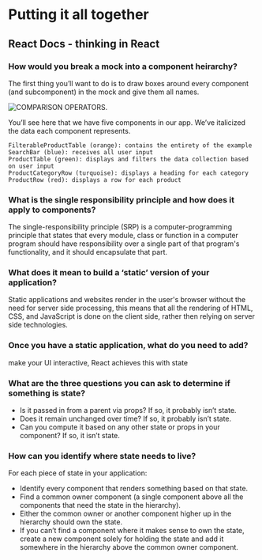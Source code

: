 # Putting it all together

## React Docs - thinking in React

### How would you break a mock into a component heirarchy?

The first thing you’ll want to do is to draw boxes around every component (and subcomponent) in the mock and give them all names.

![COMPARISON OPERATORS](https://reactjs.org/static/eb8bda25806a89ebdc838813bdfa3601/6b2ea/thinking-in-react-components.png).

You’ll see here that we have five components in our app. We’ve italicized the data each component represents.

    FilterableProductTable (orange): contains the entirety of the example
    SearchBar (blue): receives all user input
    ProductTable (green): displays and filters the data collection based on user input
    ProductCategoryRow (turquoise): displays a heading for each category
    ProductRow (red): displays a row for each product

### What is the single responsibility principle and how does it apply to components?

 The single-responsibility principle (SRP) is a computer-programming principle that states that every module, class or function in a computer program should have responsibility over a single part of that program's functionality, and it should encapsulate that part.

### What does it mean to build a ‘static’ version of your application?

 Static applications and websites render in the user's browser without the need for server side processing, this means that all the rendering of HTML, CSS, and JavaScript is done on the client side, rather then relying on server side technologies.

### Once you have a static application, what do you need to add?

make your UI interactive,
React achieves this with state

### What are the three questions you can ask to determine if something is state?

+ Is it passed in from a parent via props? If so, it probably isn’t state.
+ Does it remain unchanged over time? If so, it probably isn’t state.
+ Can you compute it based on any other state or props in your component? If so, it isn’t state.

### How can you identify where state needs to live?

For each piece of state in your application:

+ Identify every component that renders something based on that state.
+ Find a common owner component (a single component above all the components that need the state in the hierarchy).
+ Either the common owner or another component higher up in the hierarchy should own the state.
+ If you can’t find a component where it makes sense to own the state, create a new component solely for holding the state and add it somewhere in the hierarchy above the common owner component.
